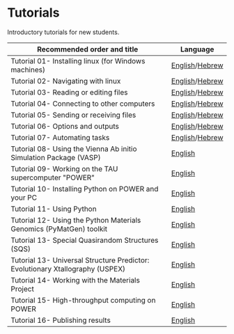# Tutorials
Introductory tutorials for new students. 

|Recommended order and title <img width=128/>|   Language   |                                             
| ---- | --- |
| Tutorial 01- Installing linux (for Windows machines) | [English](https://github.com/bmd-lab/tutorials/wiki/tutorial-1)/[Hebrew](https://github.com/bmd-lab/tutorials/wiki/%D7%94%D7%93%D7%A8%D7%9B%D7%94-01) |
| Tutorial 02- Navigating with linux | [English](https://github.com/bmd-lab/tutorials/wiki/tutorial-2)/[Hebrew](https://github.com/bmd-lab/tutorials/wiki/%D7%94%D7%93%D7%A8%D7%9B%D7%94-02) | 
| Tutorial 03- Reading or editing files | [English](https://github.com/bmd-lab/tutorials/wiki/tutorial-3)/[Hebrew](https://github.com/bmd-lab/tutorials/wiki/%D7%94%D7%93%D7%A8%D7%9B%D7%94-03) |
| Tutorial 04- Connecting to other computers | [English](https://github.com/bmd-lab/tutorials/wiki/tutorial-4)/[Hebrew](https://github.com/bmd-lab/tutorials/wiki/%D7%94%D7%93%D7%A8%D7%9B%D7%94-04) |
| Tutorial 05- Sending or receiving files | [English](https://github.com/bmd-lab/tutorials/wiki/tutorial-5)/[Hebrew](https://github.com/bmd-lab/tutorials/wiki/%D7%94%D7%93%D7%A8%D7%9B%D7%94-05) |
| Tutorial 06- Options and outputs | [English](https://github.com/bmd-lab/tutorials/wiki/tutorial-6)/[Hebrew](https://github.com/bmd-lab/tutorials/wiki/%D7%94%D7%93%D7%A8%D7%9B%D7%94-06) |
| Tutorial 07- Automating tasks | [English](https://github.com/bmd-lab/tutorials/wiki/tutorial-7)/[Hebrew](https://github.com/bmd-lab/tutorials/wiki/%D7%94%D7%93%D7%A8%D7%9B%D7%94-07) |
| Tutorial 08- Using the Vienna Ab initio Simulation Package (VASP)  | [English](https://github.com/bmd-lab/tutorials/wiki/tutorial-08) |
| Tutorial 09- Working on the TAU supercomputer "POWER" | [English](https://github.com/bmd-lab/tutorials/wiki/tutorial-09) |
| Tutorial 10- Installing Python on POWER and your PC | [English](https://github.com/bmd-lab/tutorials/wiki/tutorial-10) |
| Tutorial 11- Using Python | [English](https://github.com/bmd-lab/tutorials/wiki/tutorial-11) |
| Tutorial 12- Using the Python Materials Genomics (PyMatGen) toolkit | [English](https://github.com/bmd-lab/tutorials/wiki/tutorial-12) |
| Tutorial 13- Special Quasirandom Structures (SQS) | [English](https://github.com/bmd-lab/tutorials/wiki/Tutorial-13(1)) |
| Tutorial 13- Universal Structure Predictor: Evolutionary Xtallography (USPEX) | [English](https://github.com/bmd-lab/tutorials/wiki/tutorial-13) |
| Tutorial 14- Working with the Materials Project | [English](https://github.com/bmd-lab/tutorials/wiki/tutorial-14) |
| Tutorial 15- High-throughput computing on POWER | [English](https://github.com/bmd-lab/tutorials/wiki/tutorial-15) |
| Tutorial 16- Publishing results | [English](https://github.com/bmd-lab/tutorials/wiki/tutorial-16) |
